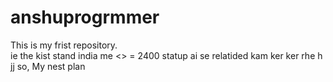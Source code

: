 # anshuprogrmmer
This is my frist repository.
<br>
ie
the kist stand 
india me <> = 2400 statup ai se relatided kam ker ker rhe h 
jj
so, My nest plan
